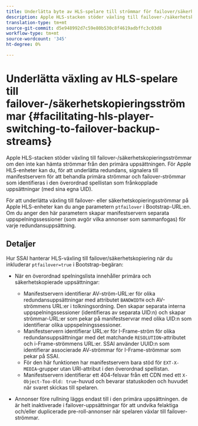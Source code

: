 ```yaml
---
title: Underlätta byte av HLS-spelare till strömmar för failover/säkerhetskopiering
description: Apple HLS-stacken stöder växling till failover-/säkerhetskopieringsströmmar om den inte kan hämta strömmar från den primära uppsättningen. För Apple HLS-enheter kan du, för att underlätta redundans, signalera till manifestservern för att behandla primära strömmar och failover-strömmar som identifieras i den överordnad spellistan som frånkopplade uppsättningar (med sina egna UID).
translation-type: tm+mt
source-git-commit: d5e948992d7c59e80b530c8f4619adbffc3c03d8
workflow-type: tm+mt
source-wordcount: '345'
ht-degree: 0%

---
```



# Underlätta växling av HLS-spelare till failover-/säkerhetskopieringsströmmar {#facilitating-hls-player-switching-to-failover-backup-streams}

Apple HLS-stacken stöder växling till failover-/säkerhetskopieringsströmmar om den inte kan hämta strömmar från den primära uppsättningen. För Apple HLS-enheter kan du, för att underlätta redundans, signalera till manifestservern för att behandla primära strömmar och failover-strömmar som identifieras i den överordnad spellistan som frånkopplade uppsättningar (med sina egna UID).

För att underlätta växling till failover- eller säkerhetskopieringsströmmar på Apple HLS-enheter kan du ange parametern `ptfailover` i Bootstrap-URL:en. Om du anger den här parametern skapar manifestservern separata uppspelningssessioner (som avgör vilka annonser som sammanfogas) för varje redundansuppsättning.

## Detaljer

Hur SSAI hanterar HLS-växling till failover/säkerhetskopiering när du inkluderar `ptfailover=true` i Bootstrap-begäran:

* När en överordnad spelningslista innehåller primära och säkerhetskopierade uppsättningar:

   * Manifestservern identifierar AV-ström-URL:er för olika redundansuppsättningar med attributet `BANDWIDTH` och AV-strömmens URL:er i tolkningsordning. Den skapar separata interna uppspelningssessioner (identifieras av separata UID:n) och skapar strömmar-URL:er som pekar på manifestservrar med olika UID:n som identifierar olika uppspelningssessioner.
   * Manifestservern identifierar URL:er för I-Frame-ström för olika redundansuppsättningar med det matchande `RESOLUTION`-attributet och i-Frame-strömmens URL:er. SSAI använder UUID:n som identifierar associerade AV-strömmar för I-Frame-strömmar som pekar på SSAI.
   * För den här funktionen har manifestservern bara stöd för `EXT-X-MEDIA`-grupper utan URI-attribut i den överordnad spellistan.
   * Manifestservern identifierar ett 404-felsvar från ett CDN med ett `X-Object-Too-Old: true`-huvud och bevarar statuskoden och huvudet när svaret skickas till spelaren.

* Annonser före rullning läggs endast till i den primära uppsättningen. de är helt inaktiverade i failover-uppsättningar för att undvika felaktiga och/eller duplicerade pre-roll-annonser när spelaren växlar till failover-strömmar.

